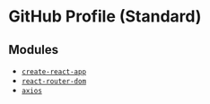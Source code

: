 # GitHub Profile (Standard)

## Modules

- [`create-react-app`](https://create-react-app.dev/docs/getting-started)
- [`react-router-dom`](https://reacttraining.com/react-router/web/guides/quick-start)
- [`axios`](https://github.com/axios/axios)